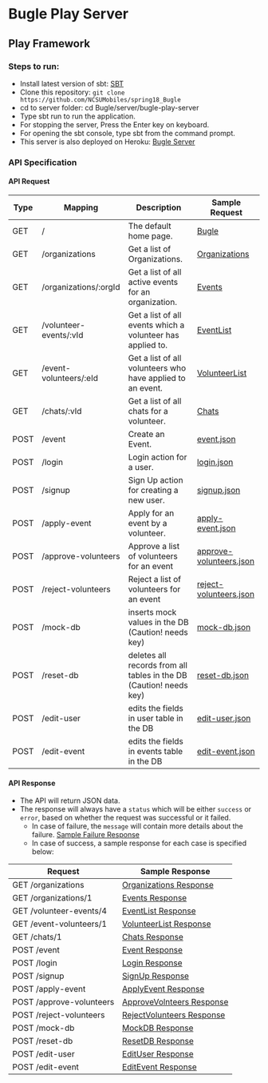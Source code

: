 # Bugle Play Server

## Play Framework

### Steps to run:

- Install latest version of sbt: [SBT](http://www.scala-sbt.org/download.html)
- Clone this repository: `git clone https://github.com/NCSUMobiles/spring18_Bugle`
- cd to server folder: cd Bugle/server/bugle-play-server
- Type sbt run to run the application.
- For stopping the server, Press the Enter key on keyboard.
- For opening the sbt console, type sbt from the command prompt.
- This server is also deployed on Heroku: [Bugle Server](https://bugle-pl-srv.herokuapp.com/)

### API Specification

#### API Request

| Type | Mapping | Description | Sample Request |
|---|---|---|---|
| GET | /                           | The default home page. | [Bugle](https://bugle-pl-srv.herokuapp.com/) |
| GET | /organizations              | Get a list of Organizations. | [Organizations](https://bugle-pl-srv.herokuapp.com/organizations) |
| GET | /organizations/:orgId       | Get a list of all active events for an organization. | [Events](https://bugle-pl-srv.herokuapp.com/organizations/1) |
| GET | /volunteer-events/:vId      | Get a list of all events which a volunteer has applied to. | [EventList](https://bugle-pl-srv.herokuapp.com/volunteer-events/4) |
| GET | /event-volunteers/:eId      | Get a list of all volunteers who have applied to an event. | [VolunteerList](https://bugle-pl-srv.herokuapp.com/event-volunteers/1) |
| GET | /chats/:vId 	      		    | Get a list of all chats for a volunteer. | [Chats](https://bugle-pl-srv.herokuapp.com/chats/1) |
| POST | /event                     | Create an Event. | [event.json](sample-json/request/event.json) |
| POST | /login                     | Login action for a user. | [login.json](sample-json/request/login.json) |
| POST | /signup                    | Sign Up action for creating a new user. | [signup.json](sample-json/request/signup.json) |
| POST | /apply-event               | Apply for an event by a volunteer. | [apply-event.json](sample-json/request/apply-event.json) |
| POST | /approve-volunteers        | Approve a list of volunteers for an event | [approve-volunteers.json](sample-json/request/approve-volunteers.json) |
| POST | /reject-volunteers         | Reject a list of volunteers for an event | [reject-volunteers.json](sample-json/request/reject-volunteers.json) |
| POST | /mock-db                   | inserts mock values in the DB (Caution! needs key)  | [mock-db.json](sample-json/request/mock-db.json) |
| POST | /reset-db                  | deletes all records from all tables in the DB (Caution! needs key)  | [reset-db.json](sample-json/request/reset-db.json) |
| POST | /edit-user                 | edits the fields in user table in the DB   | [edit-user.json](sample-json/request/edit-user.json) |
| POST | /edit-event                | edits the fields in events table in the DB  | [edit-event.json](sample-json/request/edit-event.json) |

#### API Response

- The API will return JSON data.
- The response will always have a `status` which will be either `success` or `error`, based on whether the request was successful or it failed.
  - In case of failure, the `message` will contain more details about the failure. [Sample Failure Response](sample-json/response/failure.json)
  - In case of success, a sample response for each case is specified below:
  
| Request | Sample Response |
|---|---|
| GET /organizations         | [Organizations Response](sample-json/response/organizations.json) |
| GET /organizations/1       | [Events Response](sample-json/response/events.json) |
| GET /volunteer-events/4    | [EventList Response](sample-json/response/volunteer-events.json) |
| GET /event-volunteers/1    | [VolunteerList Response](sample-json/response/event-volunteers.json) |
| GET /chats/1   			       | [Chats Response](sample-json/response/chats.json) |
| POST /event                | [Event Response](sample-json/response/event.json) |
| POST /login                | [Login Response](sample-json/response/login.json) |
| POST /signup               | [SignUp Response](sample-json/response/signup.json) |
| POST /apply-event          | [ApplyEvent Response](sample-json/response/apply-event.json) |
| POST /approve-volunteers   | [ApproveVolnteers Response](sample-json/response/approve-volunteers.json) |
| POST /reject-volunteers    | [RejectVolunteers Response](sample-json/response/reject-volunteers.json) |
| POST /mock-db              | [MockDB Response](sample-json/response/mock-db.json) |
| POST /reset-db             | [ResetDB Response](sample-json/response/reset-db.json) |
| POST /edit-user            | [EditUser Response](sample-json/response/edit-user.json) |
| POST /edit-event           | [EditEvent Response](sample-json/response/edit-event.json) |